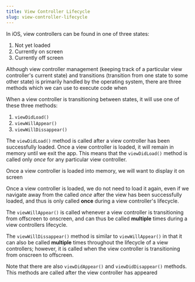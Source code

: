 ```yaml
---
title: View Controller Lifecycle
slug: view-controller-lifecycle
---
```


In iOS, view controllers can be found in one of three states:

1. Not yet loaded
2. Currently on screen
3. Currently off screen

Although view controller management (keeping track of a particular view controller's current state) and transitions (transition from one state to some other state) is primarily handled by the operating system, there are three methods which we can use to execute code when

When a view controller is transitioning between states, it will use one of these three methods:

1. `viewDidLoad()`
2. `viewWillAppear()`
3. `viewWillDissappear()`


The `viewDidLoad()` method is called after a view controller has been successfully loaded. Once a view controller is loaded, it will remain in memory until we exit the app. This means that the `viewDidLoad()` method is called only *once* for any particular view controller.

Once a view controller is loaded into memory, we will want to display it on screen

 Once a view controller is loaded, we do not need to load it again, even if we navigate away from the called *once*  after the view has been successfully loaded, and thus is only called **once** during a view controller's lifecycle.

The `viewWillAppear()` is called whenever a view controller is transitioning from offscreen to onscreen, and can thus be called **multiple** times during a view controllers lifecycle.

The `viewWillDissappear()` method is similar to `viewWillAppear()` in that it can also be called **multiple** times throughout the lifecycle of a view controllers; however, it is called when the view controller is transitioning from onscreen to offscreen.

Note that there are also `viewDidAppear()` and `viewDidDisappear()` methods. This methods are called after the view controller has appeared
